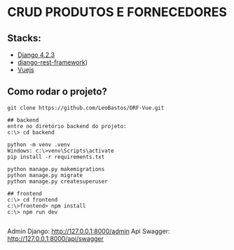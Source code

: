 # CRUD PRODUTOS E FORNECEDORES

## Stacks:

* [Django 4.2.3](https://www.djangoproject.com/)
* [django-rest-framework](https://www.django-rest-framework.org/))
* [Vuejs](https://vuejs.org/)

## Como rodar o projeto?
```
git clone https://github.com/LeoBastos/DRF-Vue.git

## backend
entre no diretório backend do projeto:
c:\> cd backend

python -m venv .venv
Windows: c:\>venv\Scripts\activate
pip install -r requirements.txt

python manage.py makemigrations
python manage.py migrate
python manage.py createsuperuser

## frontend
c:\> cd frontend
c:\>frontend> npm install
c:\> npm run dev


```

Admin Django: http://127.0.0.1:8000/admin
Api Swagger: http://127.0.0.1:8000/api/swagger
